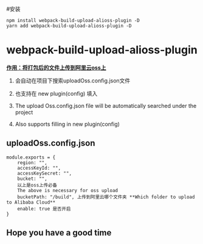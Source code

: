 #安装
````
npm install webpack-build-upload-alioss-plugin -D
yarn add webpack-build-upload-alioss-plugin -D
````

# webpack-build-upload-alioss-plugin
<u>**<u>作用：将打包后的文件上传到阿里云oss上</u>**</u>

1. 会自动在项目下搜索uploadOss.config.json文件 
2. 也支持在 new plugin(config) 填入


1. The upload Oss.config.json file will be automatically searched under the project
2. Also supports filling in new plugin(config)

## uploadOss.config.json

```
module.exports = {
    region: "",
    accessKeyId: "",
    accessKeySecret: "",
    bucket: "",
    以上是oss上传必备
    The above is necessary for oss upload
    bucketPath: "/build", 上传到阿里云哪个文件夹 **Which folder to upload to Alibaba Cloud**
    enable: true 是否开启
}
```

## Hope you have a good time